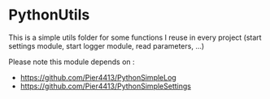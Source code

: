 # PythonUtils

This is a simple utils folder for some functions I reuse in every project (start settings module, start logger module, read parameters, ...)

Please note this module depends on :

- https://github.com/Pier4413/PythonSimpleLog
- https://github.com/Pier4413/PythonSimpleSettings